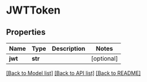 # JWTToken

## Properties
Name | Type | Description | Notes
------------ | ------------- | ------------- | -------------
**jwt** | **str** |  | [optional] 

[[Back to Model list]](../README.md#documentation-for-models) [[Back to API list]](../README.md#documentation-for-api-endpoints) [[Back to README]](../README.md)



